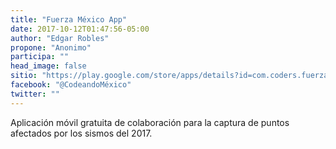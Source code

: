 ```yaml
---
title: "Fuerza México App"
date: 2017-10-12T01:47:56-05:00
author: "Edgar Robles"
propone: "Anonimo"
participa: ""
head_image: false
sitio: "https://play.google.com/store/apps/details?id=com.coders.fuerzamexico&pcampaignid=MKT-Other-global-all-co-prtnr-py-PartBadge-Mar2515-1"
facebook: "@CodeandoMéxico"
twitter: ""
---
```

Aplicación móvil gratuita de colaboración para la captura de puntos afectados por los sismos del 2017.

